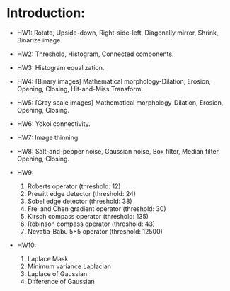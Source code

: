 # Introduction:
- HW1: Rotate, Upside-down, Right-side-left, Diagonally mirror, Shrink, Binarize image.


- HW2: Threshold, Histogram, Connected components.


- HW3: Histogram equalization.


- HW4: [Binary images] Mathematical morphology-Dilation, Erosion, Opening, Closing, Hit-and-Miss Transform.


- HW5: [Gray scale images] Mathematical morphology-Dilation, Erosion, Opening, Closing.


- HW6: Yokoi connectivity.


- HW7: Image thinning.


- HW8: Salt-and-pepper noise, Gaussian noise, Box filter, Median filter, Opening, Closing.


- HW9: 
  1. Roberts operator (threshold: 12) 
  2. Prewitt edge detector (threshold: 24) 
  3. Sobel edge detector (threshold: 38) 
  4. Frei and Chen gradient operator (threshold: 30) 
  5. Kirsch compass operator (threshold: 135) 
  6. Robinson compass operator (threshold: 43) 
  7. Nevatia-Babu 5×5 operator (threshold: 12500)


- HW10:
  1. Laplace Mask
  2. Minimum variance Laplacian
  3. Laplace of Gaussian
  4. Difference of Gaussian
